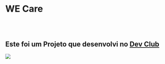<h1>WE Care</h1>
<br>
<br>
<h2>Este foi um Projeto que desenvolvi no <a Href="https://rodolfomori.com.br/devclub">Dev Club</h2>

<img src="https://github.com/MarceloNaja79/We-Care/blob/37ee15bc3455037d40eef9fbb6962f521c04cddc/Projetos%20acabados/We%20Care/img/We%20Care%20Print%20GitHub.PNG?raw=true"/>


